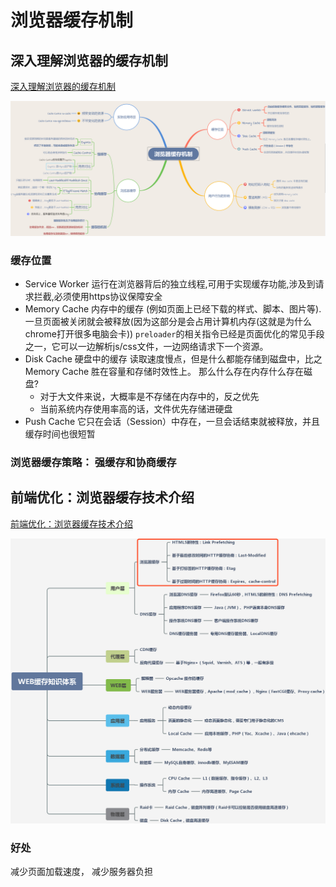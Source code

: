 # 浏览器缓存机制

## 深入理解浏览器的缓存机制

[深入理解浏览器的缓存机制](https://www.jianshu.com/p/54cc04190252)

![avatar](浏览器缓存.png)

### 缓存位置

* Service Worker
运行在浏览器背后的独立线程,可用于实现缓存功能,涉及到请求拦截,必须使用https协议保障安全
* Memory Cache 内存中的缓存
(例如页面上已经下载的样式、脚本、图片等).一旦页面被关闭就会被释放(因为这部分是会占用计算机内存(这就是为什么chrome打开很多电脑会卡))
`preloader`的相关指令已经是页面优化的常见手段之一，它可以一边解析js/css文件，一边网络请求下一个资源。
* Disk Cache 硬盘中的缓存
读取速度慢点，但是什么都能存储到磁盘中，比之 Memory Cache 胜在容量和存储时效性上。
那么什么存在内存什么存在磁盘?
  * 对于大文件来说，大概率是不存储在内存中的，反之优先
  * 当前系统内存使用率高的话，文件优先存储进硬盘
* Push Cache
它只在会话（Session）中存在，一旦会话结束就被释放，并且缓存时间也很短暂

### 浏览器缓存策略： 强缓存和协商缓存

## 前端优化：浏览器缓存技术介绍

[前端优化：浏览器缓存技术介绍](https://www.jianshu.com/p/7531c98a6933)

![avatar](浏览器缓存2.png)

### 好处

减少页面加载速度， 减少服务器负担
